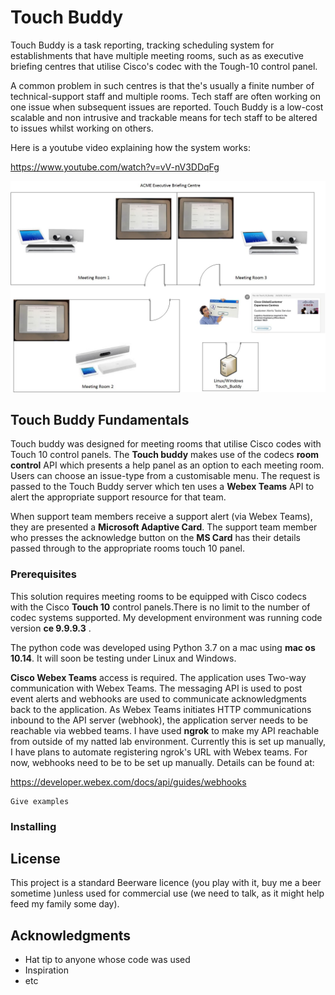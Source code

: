 # Touch Buddy

Touch Buddy is  a task reporting, tracking scheduling system for establishments that have multiple meeting rooms, such as as executive briefing centres that utilise Cisco's codec with the Tough-10 control panel. 

A common problem in such centres is that the's usually a finite number of technical-support staff and multiple rooms. Tech staff are often working on one issue when subsequent issues are reported. Touch Buddy is a low-cost scalable and non intrusive and trackable means for tech staff to be altered to issues whilst working on others. 

Here is a youtube video explaining how the system works:

https://www.youtube.com/watch?v=vV-nV3DDqFg

![Graphical Overview](https://github.com/austimbo/Touch_Demo/blob/master/images/Touch_Buddy_overview.jpg?raw=true)

## Touch Buddy Fundamentals

Touch buddy was designed for meeting rooms that utilise Cisco codes with Touch 10 control panels. The **Touch buddy** makes use of the codecs **room control** API which presents a help panel as an option to each meeting room. Users can choose an issue-type from a customisable menu. The request is passed to the Touch Buddy server which ten uses a **Webex Teams**  API to alert the appropriate support resource for that team. 

When support team members receive a support alert (via Webex Teams), they are presented a **Microsoft Adaptive Card**. The support team member who presses the acknowledge button on the **MS Card** has their details passed through to the appropriate rooms touch 10 panel. 



### Prerequisites
This solution requires meeting rooms to be equipped with Cisco codecs with the Cisco **Touch 10** control panels.There is no limit to the number of codec systems supported.  My development environment was running code version **ce 9.9.9.3** .
 
The python code was developed using Python 3.7 on a mac using **mac os 10.14**.  It will soon be testing under Linux and Windows. 

**Cisco Webex Teams** access is required. The application uses  Two-way communication with Webex Teams. The messaging API is used to post event alerts and webhooks are used to communicate acknowledgments back to the application. As Webex Teams initiates HTTP communications inbound to the API server (webhook), the application server needs to be reachable via webbed teams. I have used **ngrok** to make my API reachable from outside of my natted lab environment. Currently  this is set up manually, I have plans to automate registering ngrok's URL with Webex teams. For now, webhooks need to be to be set up manually. Details can be found at: 

https://developer.webex.com/docs/api/guides/webhooks


```
Give examples
```

### Installing



## License

This project is a standard Beerware licence (you play with it, buy me a beer sometime )unless used for commercial use (we need to talk, as it might help feed my family some day). 

## Acknowledgments

* Hat tip to anyone whose code was used
* Inspiration
* etc

